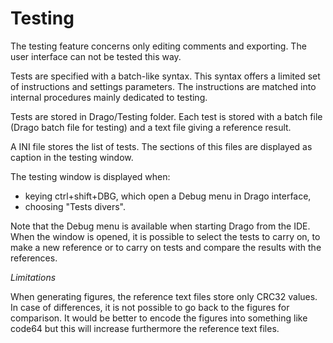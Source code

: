 # Testing

The testing feature concerns only editing comments and exporting. The user interface can not be tested this way.

Tests are specified with a batch-like syntax. This syntax offers a limited set of instructions and settings parameters. The instructions are matched into internal procedures mainly dedicated to testing.

Tests are stored in Drago/Testing folder. Each test is stored with a batch file (Drago batch file for testing) and a text file giving a reference result.

A INI file stores the list of tests. The sections of this files are displayed as caption in the testing window.

The testing window is displayed when:

- keying ctrl+shift+DBG, which open a Debug menu in Drago interface,
- choosing "Tests divers".

Note that the Debug menu is available when starting Drago from the IDE. When the window is opened, it is possible to select the tests to carry on, to make a new reference or to carry on tests and compare the results with the references.

_Limitations_

When generating figures, the reference text files store only CRC32 values. In case of differences, it is not possible to go back to the figures for comparison. It would be better to encode the figures into something like code64 but this will increase furthermore the reference text files.